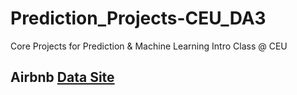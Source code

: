 # Prediction_Projects-CEU_DA3
Core Projects for Prediction &amp; Machine Learning Intro Class @ CEU

## Airbnb [Data Site](http://insideairbnb.com/get-the-data)
